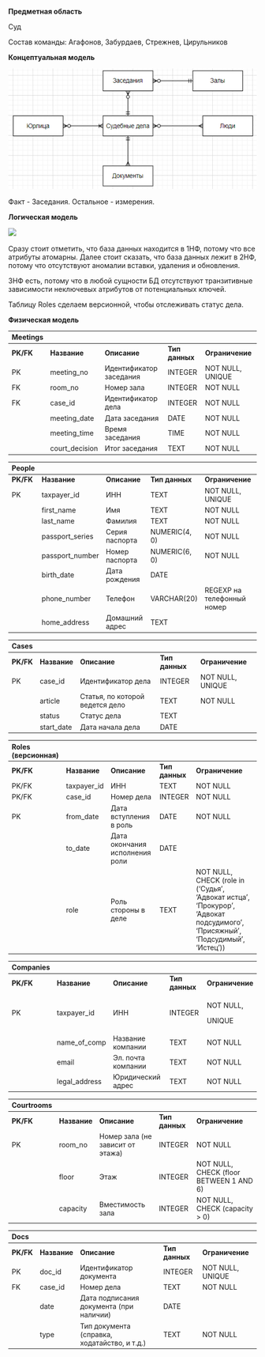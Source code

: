﻿**Предметная область**

Суд

Состав команды: Агафонов, Забурдаев, Стрежнев, Цирульников

**Концептуальная модель**

![](Aspose.Words.c9a4c7fd-5b73-4e25-9edf-1be1c19c91df.001.png)

Факт - Заседания. Остальное - измерения.

**Логическая модель**

![](Aspose.Words.c9a4c7fd-5b73-4e25-9edf-1be1c19c91df.002.png)

Сразу стоит отметить, что база данных находится в 1НФ, потому что все атрибуты атомарны.  Далее стоит сказать, что база данных лежит в 2НФ, потому что отсутствуют аномалии вставки, удаления и обновления.

3НФ есть, потому что в любой сущности БД отсутствуют транзитивные зависимости неключевых атрибутов от потенциальных ключей. 

Таблицу Roles сделаем версионной, чтобы отслеживать статус дела.


**Физическая модель**


|**Meetings**|||||
| :- | :- | :- | :- | :- |
|**PK/FK**|**Название**|**Описание**|**Тип данных**|**Ограничение**|
|PK|meeting\_no|Идентификатор заседания|INTEGER|NOT NULL, UNIQUE|
|FK|room\_no|Номер зала|INTEGER|NOT NULL|
|FK|case\_id|Идентификатор дела|INTEGER|NOT NULL|
||meeting\_date|Дата заседания|DATE|NOT NULL|
||meeting\_time|Время заседания|TIME|NOT NULL|
||court\_decision|Итог заседания|TEXT|NOT NULL|



|**People**|||||
| :- | :- | :- | :- | :- |
|**PK/FK**|**Название**|**Описание**|**Тип данных**|**Ограничение**|
|PK|taxpayer\_id|ИНН |TEXT|NOT NULL, UNIQUE|
||first\_name|Имя|TEXT|NOT NULL|
||last\_name|Фамилия|TEXT|NOT NULL|
||passport\_series|Серия паспорта|NUMERIC(4, 0)|NOT NULL|
||passport\_number|Номер паспорта|NUMERIC(6, 0)|NOT NULL|
||birth\_date|Дата рождения |DATE||
||phone\_number|Телефон|VARCHAR(20)|REGEXP на телефонный номер|
||home\_address|Домашний адрес|TEXT||



|**Cases**|||||
| :- | :- | :- | :- | :- |
|**PK/FK**|**Название**|**Описание**|**Тип данных**|**Ограничение**|
|PK|case\_id|Идентификатор дела|INTEGER|NOT NULL, UNIQUE|
||article|Статья, по которой ведется дело|TEXT|NOT NULL|
||status|Статус дела|TEXT||
||start\_date|Дата начала дела|DATE||





|**Roles (версионная)**|||||
| :- | :- | :- | :- | :- |
|**PK/FK**|**Название**|**Описание**|**Тип данных**|**Ограничение**|
|PK/FK|taxpayer\_id|ИНН|TEXT|NOT NULL|
|PK/FK|case\_id|Номер дела|INTEGER|NOT NULL|
|PK|from\_date|Дата вступления в роль|DATE|NOT NULL|
||to\_date|Дата окончания исполнения роли|DATE||
||role|Роль стороны в деле|TEXT|NOT NULL, CHECK (role in (‘Судья’, ‘Адвокат истца’, ‘Прокурор’, ‘Адвокат подсудимого’, ‘Присяжный’, ‘Подсудимый’, ‘Истец’))|






|**Companies**|||||
| :- | :- | :- | :- | :- |
|**PK/FK**|**Название**|**Описание**|**Тип данных**|**Ограничение**|
|PK|taxpayer\_id|ИНН|INTEGER|<p>NOT NULL,</p><p>UNIQUE</p>|
||name\_of\_comp|Название компании|TEXT|NOT NULL|
||email|Эл. почта компании|TEXT|NOT NULL|
||legal\_address|Юридический адрес|TEXT|NOT NULL|








|**Courtrooms**|||||
| :- | :- | :- | :- | :- |
|**PK/FK**|**Название**|**Описание**|**Тип данных**|**Ограничение**|
|PK|room\_no|Номер зала (не зависит от этажа)|INTEGER|NOT NULL|
||floor|Этаж|INTEGER|NOT NULL, CHECK (floor BETWEEN 1 AND 6)|
||capacity|Вместимость зала|INTEGER|NOT NULL, CHECK (capacity > 0)|








|**Docs**|||||
| :- | :- | :- | :- | :- |
|**PK/FK**|**Название**|**Описание**|**Тип данных**|**Ограничение**|
|PK|doc\_id|Идентификатор документа|INTEGER|NOT NULL, UNIQUE|
|FK|case\_id|Номер дела|TEXT|NOT NULL|
||date|Дата подписания документа (при наличии)|DATE||
||type|Тип документа (справка, ходатайство, и т.д.)|TEXT|NOT NULL|



